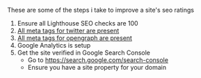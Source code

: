 These are some of the steps i take to improve a site's seo ratings 

1. Ensure all Lighthouse SEO checks are 100
2. [All meta tags for twitter are present](/twitter-meta-tags)
3. [All meta tags for opengraph are present](/og-meta-tags)
3. Google Analytics is setup
5. Get the site verified in Google Search Console
    * Go to https://search.google.com/search-console
    * Ensure you have a site property for your domain
